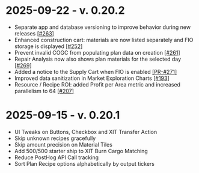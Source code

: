 # 2025-09-22 - v. 0.20.2

- Separate app and database versioning to improve behavior during new releases [[#263]](https://github.com/PRUNplanner/frontend/issues/263)
- Enhanced construction cart: materials are now listed separately and FIO storage is displayed [[#252]](https://github.com/PRUNplanner/frontend/issues/252)
- Prevent invalid COGC from populating plan data on creation [[#261]](https://github.com/PRUNplanner/frontend/issues/261)
- Repair Analysis now also shows plan materials for the selected day [[#269]](https://github.com/PRUNplanner/frontend/issues/269)
- Added a notice to the Supply Cart when FIO is enabled [[PR-#271]](https://github.com/PRUNplanner/frontend/pull/271)
- Improved data sanitization in Market Exploration Charts [[#193]](https://github.com/PRUNplanner/frontend/issues/193)
- Resource / Recipe ROI: added Profit per Area metric and increased parallelism to 64 [[#207]](https://github.com/PRUNplanner/frontend/issues/207)


# 2025-09-15 - v. 0.20.1

- UI Tweaks on Buttons, Checkbox and XIT Transfer Action
- Skip unknown recipes gracefully
- Skip amount precision on Material Tiles
- Add 500/500 starter ship to XIT Burn Cargo Matching
- Reduce PostHog API Call tracking
- Sort Plan Recipe options alphabetically by output tickers
